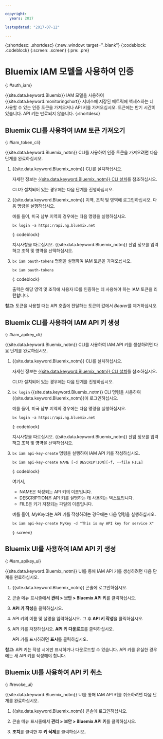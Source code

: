 ```yaml
---

copyright:
  years: 2017

lastupdated: "2017-07-12"

---
```



{:shortdesc: .shortdesc}
{:new_window: target="_blank"}
{:codeblock: .codeblock}
{:screen: .screen}
{:pre: .pre}


# Bluemix IAM 모델을 사용하여 인증
{: #auth_iam}

{{site.data.keyword.Bluemix}} IAM 모델을 사용하여 {{site.data.keyword.monitoringshort}} 서비스에 저장된 메트릭에 액세스하는 데 사용할 수 있는 인증 토큰을 가져오거나 API 키를 가져오십시오. 토큰에는 만기 시간이 있습니다. API 키는 만료되지 않습니다.
{:shortdesc}


## Bluemix CLI를 사용하여 IAM 토큰 가져오기 
{: #iam_token_cli}

{{site.data.keyword.Bluemix_notm}} CLI를 사용하여 인증 토큰을 가져오려면 다음 단계를 완료하십시오. 

1. {{site.data.keyword.Bluemix_notm}} CLI를 설치하십시오. 

   자세한 정보는 [{{site.data.keyword.Bluemix_notm}} CLI 설치](/docs/services/cloud-monitoring/qa/cli_qa.html#cli_qa)를 참조하십시오. 
   
   CLI가 설치되어 있는 경우에는 다음 단계를 진행하십시오. 
    
2. {{site.data.keyword.Bluemix_notm}} 지역, 조직 및 영역에 로그인하십시오. 다음 명령을 실행하십시오. 

    예를 들어, 미국 남부 지역의 경우에는 다음 명령을 실행하십시오. 
	
    ```
    bx login -a https://api.ng.bluemix.net
    ```
    {: codeblock}

    지시사항을 따르십시오. {{site.data.keyword.Bluemix_notm}} 신임 정보를 입력하고 조직 및 영역을 선택하십시오. 
	
3. `bx iam oauth-tokens` 명령을 실행하여 IAM 토큰을 가져오십시오. 

    ```
	bx iam oauth-tokens
	```
	{: codeblock}
	
	출력은 해당 영역 및 조직에 사용자 ID를 인증하는 데 사용해야 하는 IAM 토큰을 리턴합니다.

**참고:** 토큰을 사용할 때는 API 호출에 전달하는 토큰의 값에서 *Bearer*를 제거하십시오.
		
		
## Bluemix CLI를 사용하여 IAM API 키 생성
{: #iam_apikey_cli}

{{site.data.keyword.Bluemix_notm}} CLI를 사용하여 IAM API 키를 생성하려면 다음 단계를 완료하십시오.

1. {{site.data.keyword.Bluemix_notm}} CLI를 설치하십시오.

   자세한 정보는 [{{site.data.keyword.Bluemix_notm}} CLI 설치](/docs/services/cloud-monitoring/qa/cli_qa.html#cli_qa)를 참조하십시오.

   CLI가 설치되어 있는 경우에는 다음 단계를 진행하십시오.
	
2. `bx login` {{site.data.keyword.Bluemix_notm}} CLI 명령을 사용하여 {{site.data.keyword.Bluemix_notm}}에 로그인하십시오.

    예를 들어, 미국 남부 지역의 경우에는 다음 명령을 실행하십시오.
	
    ```
    bx login -a https://api.ng.bluemix.net
    ```
    {: codeblock}

    지시사항을 따르십시오. {{site.data.keyword.Bluemix_notm}} 신임 정보를 입력하고 조직 및 영역을 선택하십시오.

3. `bx iam api-key-create` 명령을 실행하여 IAM API 키를 작성하십시오.

    ```
    bx iam api-key-create NAME [-d DESCRIPTION][-f, --file FILE]
	```
	{: codeblock} 
	
	여기서,
	
	* NAME은 작성되는 API 키의 이름입니다.
	* DESCRIPTION은 API 키를 설명하는 데 사용되는 텍스트입니다.
	* FILE은 키가 저장되는 파일의 이름입니다.
	
    예를 들어, *MyKey*라는 API 키를 작성하려는 경우에는 다음 명령을 실행하십시오.
	
	```
	bx iam api-key-create MyKey -d "This is my API key for service X" 
	```
	{: screen}
	
## Bluemix UI를 사용하여 IAM API 키 생성
{: #iam_apikey_ui}

{{site.data.keyword.Bluemix_notm}} UI를 통해 IAM API 키를 생성하려면 다음 단계를 완료하십시오.

1. {{site.data.keyword.Bluemix_notm}} 콘솔에 로그인하십시오.

2. 콘솔 메뉴 표시줄에서 **관리 > 보안 > Bluemix API 키**를 클릭하십시오.

3. **API 키 작성**을 클릭하십시오.

4. API 키의 이름 및 설명을 입력하십시오. 그 후 **API 키 작성**을 클릭하십시오.

5. API 키를 저장하십시오. **API 키 다운로드**를 클릭하십시오.

    API 키를 표시하려면 **표시**를 클릭하십시오.

**참고:** API 키는 작성 시에만 표시하거나 다운로드할 수 있습니다. API 키를 유실한 경우에는 새 API 키를 작성해야 합니다.


	

	
## Bluemix UI를 사용하여 API 키 취소
{: #revoke_ui}
	
{{site.data.keyword.Bluemix_notm}} UI를 통해 IAM API 키를 취소하려면 다음 단계를 완료하십시오.

1. {{site.data.keyword.Bluemix_notm}} 콘솔에 로그인하십시오.

2. 콘솔 메뉴 표시줄에서 **관리 > 보안 > Bluemix API 키**를 클릭하십시오.

3. **조치**를 클릭한 후 **키 삭제**를 클릭하십시오.





	

	
	
	
	
	
	
